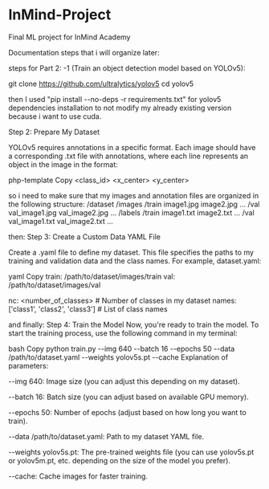 # InMind-Project
 Final ML project for InMind Academy


Documentation steps that i will organize later:

steps for Part 2: -1 (Train an object detection model based on YOLOv5):

git clone https://github.com/ultralytics/yolov5
cd yolov5

then I used "pip install --no-deps -r requirements.txt" for yolov5 dependencies installation to not modify my already existing version because i want to use cuda.

Step 2: Prepare My Dataset

YOLOv5 requires annotations in a specific format. Each image should have a corresponding .txt file with annotations, where each line represents an object in the image in the format:

php-template
Copy
<class_id> <x_center> <y_center> <width> <height>

so i need to make sure that my images and annotation files are organized in the following structure:
/dataset
    /images
        /train
            image1.jpg
            image2.jpg
            ...
        /val
            val_image1.jpg
            val_image2.jpg
            ...
    /labels
        /train
            image1.txt
            image2.txt
            ...
        /val
            val_image1.txt
            val_image2.txt
            ...

then:
Step 3: Create a Custom Data YAML File

Create a .yaml file to define my dataset. This file specifies the paths to my training and validation data and the class names. For example, dataset.yaml:

yaml
Copy
train: /path/to/dataset/images/train
val: /path/to/dataset/images/val

nc: <number_of_classes>  # Number of classes in my dataset
names: ['class1', 'class2', 'class3']  # List of class names

and finally:
Step 4: Train the Model
Now, you're ready to train the model. To start the training process, use the following command in my terminal:

bash
Copy
python train.py --img 640 --batch 16 --epochs 50 --data /path/to/dataset.yaml --weights yolov5s.pt --cache
Explanation of parameters:

--img 640: Image size (you can adjust this depending on my dataset).

--batch 16: Batch size (you can adjust based on available GPU memory).

--epochs 50: Number of epochs (adjust based on how long you want to train).

--data /path/to/dataset.yaml: Path to my dataset YAML file.

--weights yolov5s.pt: The pre-trained weights file (you can use yolov5s.pt or yolov5m.pt, etc. depending on the size of the model you prefer).

--cache: Cache images for faster training.